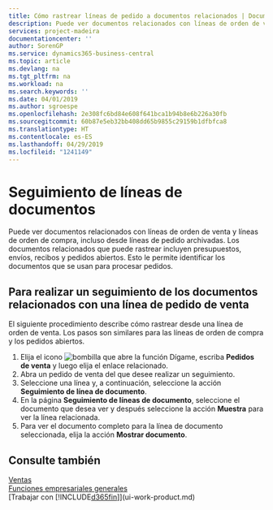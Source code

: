```yaml
---
title: Cómo rastrear líneas de pedido a documentos relacionados | Documentos de Microsoft
description: Puede ver documentos relacionados con líneas de orden de venta y líneas de orden de compra, incluso desde líneas de pedido archivadas. Los documentos relacionados que puede rastrear incluyen presupuestos, envíos, recibos y pedidos abiertos. Esto le permite identificar los documentos que se usan para procesar pedidos.
services: project-madeira
documentationcenter: ''
author: SorenGP
ms.service: dynamics365-business-central
ms.topic: article
ms.devlang: na
ms.tgt_pltfrm: na
ms.workload: na
ms.search.keywords: ''
ms.date: 04/01/2019
ms.author: sgroespe
ms.openlocfilehash: 2e308fc6bd84e608f641bca1b94b8e6b226a30fb
ms.sourcegitcommit: 60b87e5eb32bb408dd65b9855c29159b1dfbfca8
ms.translationtype: HT
ms.contentlocale: es-ES
ms.lasthandoff: 04/29/2019
ms.locfileid: "1241149"
---
```

# <a name="track-document-lines"></a>Seguimiento de líneas de documentos
Puede ver documentos relacionados con líneas de orden de venta y líneas de orden de compra, incluso desde líneas de pedido archivadas. Los documentos relacionados que puede rastrear incluyen presupuestos, envíos, recibos y pedidos abiertos. Esto le permite identificar los documentos que se usan para procesar pedidos.  

## <a name="to-track-documents-related-to-a-sales-order-line"></a>Para realizar un seguimiento de los documentos relacionados con una línea de pedido de venta
El siguiente procedimiento describe cómo rastrear desde una línea de orden de venta. Los pasos son similares para las líneas de orden de compra y los pedidos abiertos.

1.  Elija el icono ![bombilla que abre la función Dígame](media/ui-search/search_small.png "Dígame que desea hacer"), escriba **Pedidos de venta** y luego elija el enlace relacionado.  
2.  Abra un pedido de venta del que desee realizar un seguimiento.  
3.  Seleccione una línea y, a continuación, seleccione la acción **Seguimiento de línea de documento**.
4. En la página **Seguimiento de líneas de documento**, seleccione el documento que desea ver y después seleccione la acción **Muestra** para ver la línea relacionada.
5. Para ver el documento completo para la línea de documento seleccionada, elija la acción **Mostrar documento**.

## <a name="see-also"></a>Consulte también
[Ventas](sales-manage-sales.md)  
[Funciones empresariales generales](ui-across-business-areas.md)  
[Trabajar con [!INCLUDE[d365fin](includes/d365fin_md.md)]](ui-work-product.md)
